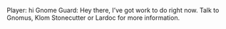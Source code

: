 Player: hi
Gnome Guard: Hey there, I’ve got work to do right now. Talk to Gnomus, Klom Stonecutter or Lardoc for more information.